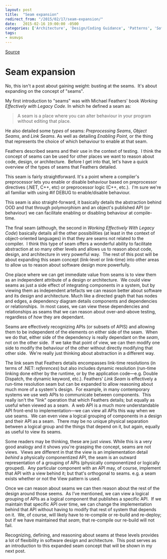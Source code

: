 ```yaml
---
layout: post
title:  "Seam expansion"
redirect_from: "/2015/02/17/seam-expansion/"
date:   2015-02-16 19:00:00 -0500
categories: ['Architecture', 'Design/Coding Guidance', 'Patterns', 'Software Development', 'Software Development Guidance', 'Software Development Practices', 'Software Development Principles']
tags:
- msmvps
---
```

[Source](http://pr-blog.azurewebsites.net/2015/02/17/seam-expansion/ "Permalink to Seam expansion")

# Seam expansion

No, this isn't a post about gaining weight: busting at the seams.  It's about expanding on the concept of "seams".

My first introduction to "seams" was with Michael Feathers' book _Working Effectively with Legacy Code_. In which he defined a seam as:

> A seam is a place where you can alter behaviour in your program without editing that place.

He also detailed some _types_ of seams: _Preprocessing Seams_, _Object Seams_, and _Link Seams_. As well as detailing _Enabling Point_, or the thing that represents the choice of which behaviour to enable at that seam.

Feathers described seams and their use in the context of testing.  I think the concept of seams can be used for other places we want to reason about code, design, or architecture.  Before I get into that, let's have a quick overview of the types of seams that Feathers detailed.

This seam is fairly straightforward. It's a point where a compiler's preprocessor lets you enable or disable behaviour based on preprocessor directives (.NET, C++, etc) or preprocessor logic (C++, etc.).  I'm sure we're all familiar with using #if DEBUG to enable/disable behaviour.

This seam is also straight-forward, it basically details the abstraction behind OOD and that through polymorphism and an object's published API (or behaviour) we can facilitate enabling or disabling behaviour at compile-time.

The final seam (although, the second in _Working Effectively With Legacy Code_) basically details all the other possibilities (at least in the context of object-oriented languages) in that they are seams not related to the compiler.  I think this type of seam offers a wonderful ability to facilitate abstraction at so many other levels and allows us to reason about code, design, and architecture in very powerful way.  The rest of this post will be about expanding this seam concept (link-level or link-time) into other areas to allow us to reason about software design more powerfully.

One place where we can get immediate value from seams is to view them as an independent attribute of a design or architecture.  We could view seams as just a side effect of integrating components in a system, but by viewing them as independent artefacts we can reason better about software and its design and architecture. Much like a directed graph that has nodes and edges, a dependency diagram details components and dependencies or relationships.  In most cases, we can view these dependencies and relationships as seams that we can reason about over-and-above testing, regardless of _how_ they are dependant.

Seams are effectively recognizing APIs (or subsets of APIS) and allowing them to be independent of the elements on either side of the seam.  When we do that, either side of the dependency is really dependant on the _seam_, not on the other side.  If we take that point of view, we can then modify one side to modify the behaviour of the other without directly modifying that other side.  We're really just thinking about abstraction in a different way.

The link seam that Feathers details encompasses link-time resolutions (in terms of .NET: _references_) but also includes dynamic resolution (run-time linking done either by the runtime, or by the application code—e.g. Double Dispatch, the dynamic keyword, etc.). Feathers' _Link Seam_ is effectively a run-time resolution seam but can be expanded to allow reasoning about much more of a system's design.  For example, in many contemporary systems we use web APIs to communicate between components.  This really isn't the "link" operation that which Feathers details; but equally as useful when viewed as a seam.  A web API is a much more understandable API front-end to implementation—we can view all APIs this way when we use seams.  We can even view a logical grouping of components in a design and their API as a seam.  There may be no unique physical separation between a logical group and the things that depend on it, but again, equally as useful to view its seams.

Some readers may be thinking, these are just _views_. While this is a very good analogy and it shows you're grasping the concept, seams are not views.  Views are different in that the view is an implementation detail _behind_ a physically componentized API, the seam is an outward representation of a grouping of APIs (physically componentized or logically grouped).  Any particular component with an API may, of course, implement that API with a view behind it; but that's orthogonal to seams. e.g. a seam exists whether or not the View pattern is used.

Once we can reason about seams we can then reason about the rest of the design around those seems.  As I've mentioned, we can view a logical grouping of APIs as a logical component that publishes a specific API.  If we maintain that specific API over time, we can change the implementation behind that API without having to modify that rest of system that depends on it.  We, of course, will likely have to re-compile or re-build and re-deploy; but if we have maintained that _seam_, that re-compile our re-build will not fail.

Recognizing, defining, and reasoning about seams at these levels provides a lot of flexibility in software design and architecture.  This post serves as an introduction to this expanded seam concept that will be shown in my next post.

